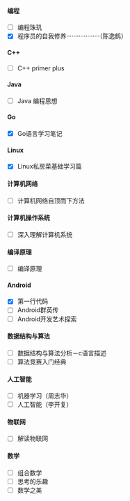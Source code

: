 #### 编程
- [ ] 编程珠玑
- [x] 程序员的自我修养···················（陈逸鹤）

#### C++
- [ ] C++ primer plus

#### Java
- [ ] Java 编程思想

#### Go
- [x] Go语言学习笔记

#### Linux
- [x] Linux私房菜基础学习篇

#### 计算机网络
- [ ] 计算机网络自顶而下方法

#### 计算机操作系统
- [ ] 深入理解计算机系统

#### 编译原理
- [ ] 编译原理

#### Android
- [x] 第一行代码
- [ ] Android群英传
- [ ] Android开发艺术探索

#### 数据结构与算法
- [ ] 数据结构与算法分析－c语言描述
- [ ] 算法竞赛入门经典

#### 人工智能
- [ ] 机器学习（周志华）
- [ ] 人工智能（李开复）

#### 物联网
- [ ] 解读物联网

#### 数学
- [ ] 组合数学
- [ ] 思考的乐趣
- [ ] 数学之美

